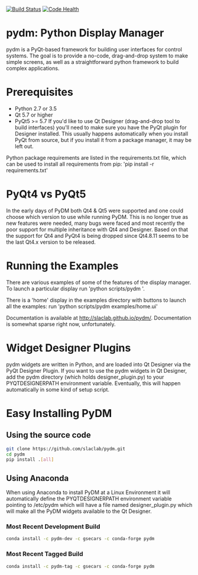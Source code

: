 [![Build Status](https://travis-ci.org/slaclab/pydm.svg?branch=master)](https://travis-ci.org/slaclab/pydm) [![Code Health](https://landscape.io/github/slaclab/pydm/master/landscape.svg?style=flat)](https://landscape.io/github/slaclab/pydm/master)

# pydm: Python Display Manager
pydm is a PyQt-based framework for building user interfaces for control systems.  The goal is to provide a no-code, drag-and-drop system to make simple screens, as well as a straightforward python framework to build complex applications.

# Prerequisites
* Python 2.7 or 3.5
* Qt 5.7 or higher
* PyQt5 >= 5.7
If you'd like to use Qt Designer (drag-and-drop tool to build interfaces) you'll need to make sure you have the PyQt plugin for Designer installed.  This usually happens automatically when you install PyQt from source, but if you install it from a package manager, it may be left out.

Python package requirements are listed in the requirements.txt file, which can be used to install all requirements from pip: 'pip install -r requirements.txt'

# PyQt4 vs PyQt5
In the early days of PyDM both Qt4 & Qt5 were supported and one could choose which version to use while running PyDM.
This is no longer true as new features were needed, many bugs were faced and most recently the poor support for multiple inheritance with Qt4 and Designer.
Based on that the support for Qt4 and PyQt4 is being dropped since Qt4.8.11 seems to be the last Qt4.x version to be released.

# Running the Examples
There are various examples of some of the features of the display manager.
To launch a particular display run 'python scripts/pydm <filename>'.

There is a 'home' display in the examples directory with buttons to launch all the examples:
run 'python scripts/pydm examples/home.ui'

Documentation is available at http://slaclab.github.io/pydm/.  Documentation is somewhat sparse right now, unfortunately.

# Widget Designer Plugins
pydm widgets are written in Python, and are loaded into Qt Designer via the PyQt Designer Plugin.
If you want to use the pydm widgets in Qt Designer, add the pydm directory (which holds designer_plugin.py) to your PYQTDESIGNERPATH environment variable.  Eventually, this will happen automatically in some kind of setup script.

# Easy Installing PyDM
## Using the source code
```sh
git clone https://github.com/slaclab/pydm.git
cd pydm
pip install .[all]
```

## Using Anaconda

When using Anaconda to install PyDM at a Linux Environment it will automatically define the PYQTDESIGNERPATH environment variable pointing to /etc/pydm which will have a file named designer_plugin.py which
will make all the PyDM widgets available to the Qt Designer.

### Most Recent Development Build
```sh
conda install -c pydm-dev -c gsecars -c conda-forge pydm
```
### Most Recent Tagged Build
```sh
conda install -c pydm-tag -c gsecars -c conda-forge pydm
```
